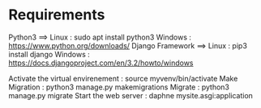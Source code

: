 # Requirements
Python3 ==> Linux : sudo apt install python3 
            Windows : https://www.python.org/downloads/
Django Framework ==> Linux : pip3 install django
                     Windows : https://docs.djangoproject.com/en/3.2/howto/windows
       
Activate the virtual envirenement : source myvenv/bin/activate
Make Migration : python3 manage.py makemigrations
Migrate : python3 manage.py migrate 
Start the web server : daphne mysite.asgi:application
